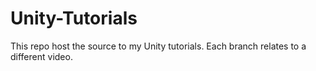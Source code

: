 # Unity-Tutorials
This repo host the source to my Unity tutorials. Each branch relates to a different video.
